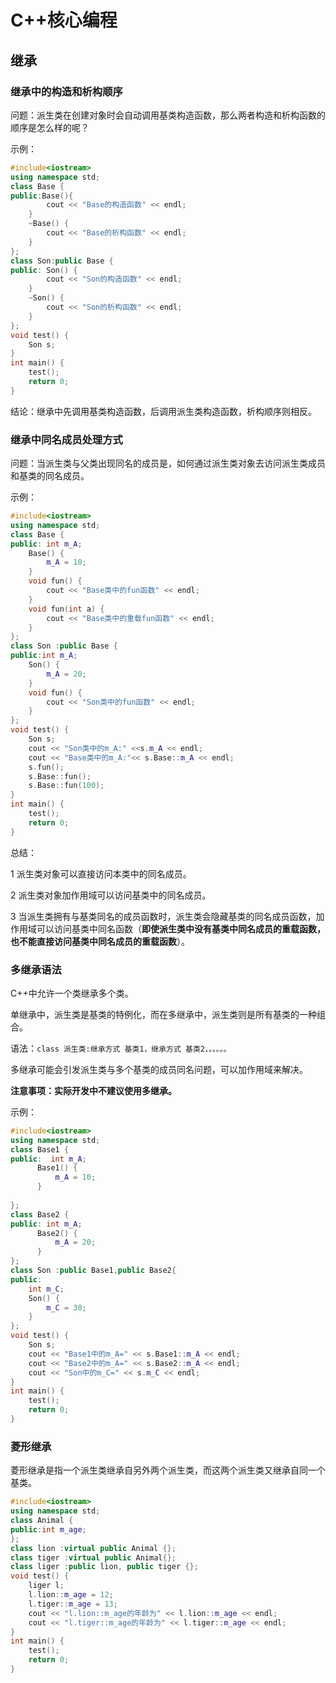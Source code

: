 # C++核心编程

## 继承



### 继承中的构造和析构顺序

问题：派生类在创建对象时会自动调用基类构造函数，那么两者构造和析构函数的顺序是怎么样的呢？

示例：

```c++
#include<iostream>
using namespace std;
class Base {
public:Base(){
		cout << "Base的构造函数" << endl;
	}
	~Base() {
		cout << "Base的析构函数" << endl;
	}
};
class Son:public Base {
public: Son() {
		cout << "Son的构造函数" << endl;
	}
	~Son() {
		cout << "Son的析构函数" << endl;
	}
};
void test() {
	Son s;
}
int main() {
	test();
	return 0;
}
```

 结论：继承中先调用基类构造函数，后调用派生类构造函数，析构顺序则相反。



### 继承中同名成员处理方式

问题：当派生类与父类出现同名的成员是，如何通过派生类对象去访问派生类成员和基类的同名成员。

示例：

```c++
#include<iostream>
using namespace std;
class Base {
public:	int m_A;
	Base() {
		m_A = 10;
	}
	void fun() {
		cout << "Base类中的fun函数" << endl;
	}
	void fun(int a) {
		cout << "Base类中的重载fun函数" << endl;
	}
};
class Son :public Base {
public:int m_A;
	Son() {
		m_A = 20;
	}
	void fun() {
		cout << "Son类中的fun函数" << endl;
	}
};
void test() {
	Son s;
	cout << "Son类中的m_A:" <<s.m_A << endl;
	cout << "Base类中的m_A:"<< s.Base::m_A << endl;
	s.fun();
	s.Base::fun();
	s.Base::fun(100);
}
int main() {
	test();
	return 0;
}
```

总结：

1 派生类对象可以直接访问本类中的同名成员。

2 派生类对象加作用域可以访问基类中的同名成员。

3 当派生类拥有与基类同名的成员函数时，派生类会隐藏基类的同名成员函数，加作用域可以访问基类中同名函数（**即使派生类中没有基类中同名成员的重载函数，也不能直接访问基类中同名成员的重载函数**）。



### 多继承语法

C++中允许一个类继承多个类。

单继承中，派生类是基类的特例化，而在多继承中，派生类则是所有基类的一种组合。

语法：`class 派生类:继承方式 基类1，继承方式 基类2，。。。。。`

多继承可能会引发派生类与多个基类的成员同名问题，可以加作用域来解决。

**注意事项：实际开发中不建议使用多继承。**

示例：

```c++
#include<iostream>
using namespace std;
class Base1 {
public:  int m_A;
	  Base1() {
		  m_A = 10;
	  }
	
};
class Base2 {
public: int m_A;
	  Base2() {
		  m_A = 20;
	  }
};
class Son :public Base1,public Base2{
public:
	int m_C;
	Son() {
		m_C = 30;
	}
};
void test() {
	Son s;
	cout << "Base1中的m_A=" << s.Base1::m_A << endl;
	cout << "Base2中的m_A=" << s.Base2::m_A << endl;
	cout << "Son中的m_C=" << s.m_C << endl;
}
int main() {
	test();
	return 0;
}
```



### 菱形继承

菱形继承是指一个派生类继承自另外两个派生类，而这两个派生类又继承自同一个基类。

 

```C++
#include<iostream>
using namespace std;
class Animal {
public:int m_age;
};
class lion :virtual public Animal {};
class tiger :virtual public Animal{};
class liger :public lion, public tiger {};
void test() {
	liger l;
	l.lion::m_age = 12;
	l.tiger::m_age = 13;
	cout << "l.lion::m_age的年龄为" << l.lion::m_age << endl;
	cout << "l.tiger::m_age的年龄为" << l.tiger::m_age << endl;
}
int main() {
	test();
	return 0;
}
```

